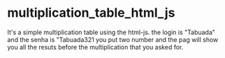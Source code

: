 # multiplication_table_html_js
It's a simple multiplication table using the html-js. 
the login is "Tabuada" and the senha is "Tabuada321
you put two number and the pag will show you all the resuts before the multiplication that you asked for.
